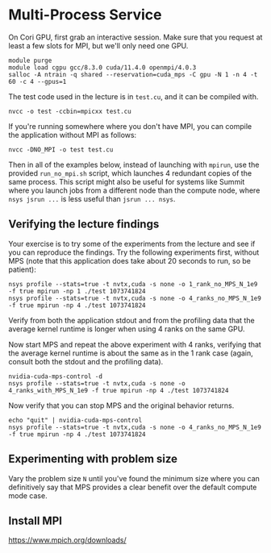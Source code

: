 # Multi-Process Service

On Cori GPU, first grab an interactive session. Make sure that you request at least a few slots for MPI, but we'll only need one GPU.

```
module purge
module load cgpu gcc/8.3.0 cuda/11.4.0 openmpi/4.0.3
salloc -A ntrain -q shared --reservation=cuda_mps -C gpu -N 1 -n 4 -t 60 -c 4 --gpus=1
```

The test code used in the lecture is in `test.cu`, and it can be compiled with.

```
nvcc -o test -ccbin=mpicxx test.cu
```

If you're running somewhere where you don't have MPI, you can compile the application without MPI as follows:

```
nvcc -DNO_MPI -o test test.cu
```

Then in all of the examples below, instead of launching with `mpirun`, use the provided `run_no_mpi.sh` script, which launches 4 redundant copies of the same process. This script might also be useful for systems like Summit where you launch jobs from a different node than the compute node, where `nsys jsrun ...` is less useful than `jsrun ... nsys`.

## Verifying the lecture findings

Your exercise is to try some of the experiments from the lecture and see if you can reproduce the findings. Try the following experiments first, without MPS (note that this application does take about 20 seconds to run, so be patient):

```
nsys profile --stats=true -t nvtx,cuda -s none -o 1_rank_no_MPS_N_1e9 -f true mpirun -np 1 ./test 1073741824
nsys profile --stats=true -t nvtx,cuda -s none -o 4_ranks_no_MPS_N_1e9 -f true mpirun -np 4 ./test 1073741824
```

Verify from both the application stdout and from the profiling data that the average kernel runtime is longer when using 4 ranks on the same GPU.

Now start MPS and repeat the above experiment with 4 ranks, verifying that the average kernel runtime is about the same as in the 1 rank case (again, consult both the stdout and the profiling data).

```
nvidia-cuda-mps-control -d
nsys profile --stats=true -t nvtx,cuda -s none -o 4_ranks_with_MPS_N_1e9 -f true mpirun -np 4 ./test 1073741824
```

Now verify that you can stop MPS and the original behavior returns.

```
echo "quit" | nvidia-cuda-mps-control
nsys profile --stats=true -t nvtx,cuda -s none -o 4_ranks_no_MPS_N_1e9 -f true mpirun -np 4 ./test 1073741824
```

## Experimenting with problem size

Vary the problem size `N` until you've found the minimum size where you can definitively say that MPS provides a clear benefit over the default compute mode case.

## Install MPI
https://www.mpich.org/downloads/
